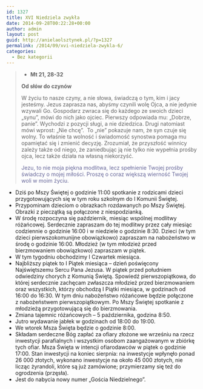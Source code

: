 ```yaml
---
id: 1327
title: XVI Niedziela zwykła
date: 2014-09-28T00:22:28+00:00
author: admin
layout: post
guid: http://anielaolsztynek.pl/?p=1327
permalink: /2014/09/xvi-niedziela-zwykla-6/
categories:
  - Bez kategorii
---
```

>   * <span style="font-weight: bold;">Mt 21, 28-32</span>
> 
> **Od słów do czynów**
> 
> W życiu to nasze czyny, a nie słowa, świadczą o tym, kim i jacy jesteśmy. Jezus zaprasza nas, abyśmy czynili wolę Ojca, a nie jedynie wzywali Go. Gospodarz zwraca się do każdego ze swoich dzieci &#8222;synu&#8221;, mówi do nich jako ojciec. Pierwszy odpowiada mu: &#8222;Dobrze, panie&#8221;. Wychodzi z pozycji sługi, a nie dziedzica. Drugi natomiast mówi wprost: &#8222;Nie chcę&#8221;.  To &#8222;nie&#8221; pokazuje nam, że syn czuje się wolny. To właśnie ta wolność i świadomość synostwa pomaga mu opamiętać się i zmienić decyzję. Zrozumiał, że przyszłość winnicy zależy także od niego, że zaniedbując ją nie tylko nie wypełnia prośby ojca, lecz także działa na własną niekorzyść.
> 
> <span style="color: #666699;">Jezu, to nie moja piękna modlitwa, lecz spełnienie Twojej prośby świadczy o mojej miłości. Proszę o coraz większą wierność Twojej woli w moim życiu.</span>

  * Dziś po Mszy Świętej o godzinie 11:00 spotkanie z rodzicami dzieci przygotowujących się w tym roku szkolnym do I Komunii Świętej.
  * Przypominam dzieciom o obrazkach rozdawanych po Mszy Świętej. Obrazki z pieczątką są połączone z niespodzianką.
  * W środę rozpoczyna się październik, miesiąc wspólnej modlitwy różańcowej. Serdecznie zapraszam do tej modlitwy przez cały miesiąc codziennie o godzinie 16:00 i w niedziele o godzinie 8:30. Dzieci (w tym dzieci pierwszokomunijne obowiązkowo) zapraszam na nabożeństwo w środę o godzinie 16:00. Młodzież (w tym młodzież przed bierzmowaniem obowiązkowo) zapraszam w piątek.
  * W tym tygodniu obchodzimy I Czwartek miesiąca.
  * Najbliższy piątek to I Piątek miesiąca &#8211; dzień poświęcony Najświętszemu Sercu Pana Jezusa. W piątek przed południem odwiedziny chorych z Komunią Świętą. Spowiedź pierwszopiątkowa, do której serdecznie zachęcam zwłaszcza młodzież przed bierzmowaniem oraz wszystkich, którzy obchodzą I Piątki miesiąca, w godzinach od 16:00 do 16:30. W tym dniu nabożeństwo różańcowe będzie połączone z nabożeństwem pierwszopiątkowym. Po Mszy Świętej spotkanie z młodzieżą przygotowującą się do bierzmowania.
  * Zmiana tajemnic różańcowych &#8211; 5 października, godzina 8:50.
  * Jutro wydawanie jabłek w godzinach od 18:00 do 19:00.
  * We wtorek Msza Święta będzie o godzinie 8:00.
  * Składam serdeczne Bóg zapłać za ofiary złożone we wrześniu na rzecz inwestycji parafialnych i wszystkim osobom zaangażowanym w zbiórkę tych ofiar. Msza Święta w intencji ofiarodawców w piątek o godzinie 17:00. Stan inwestycji na koniec sierpnia: na inwestycje wpłynęło ponad 26 000 złotych, wykonano inwestycje na około 45 000 złotych, nie licząc żyrandoli, które są już zamówione; przymierzamy się też do ogrodzenia (przęsła).
  * Jest do nabycia nowy numer &#8222;Gościa Niedzielnego&#8221;.